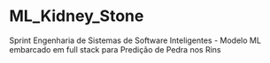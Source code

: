 # ML_Kidney_Stone
Sprint Engenharia de Sistemas de Software Inteligentes - Modelo ML embarcado em full stack para Predição de Pedra nos Rins
